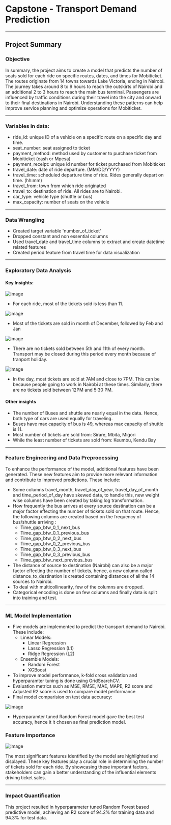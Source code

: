 # Capstone - Transport Demand Prediction
-----------------------------------
## Project Summary

### Objective

In summary, the project aims to create a model that predicts the number of seats sold for each ride on specific routes, dates, and times for Mobiticket. The routes originate from 14 towns towards Lake Victoria, ending in Nairobi. The journey takes around 8 to 9 hours to reach the outskirts of Nairobi and an additional 2 to 3 hours to reach the main bus terminal. Passengers are influenced by traffic conditions during their travel into the city and onward to their final destinations in Nairobi. Understanding these patterns can help improve service planning and optimize operations for Mobiticket.

-------------------------------------
### Variables in data:

- ride_id: unique ID of a vehicle on a specific route on a specific day and time.
- seat_number: seat assigned to ticket
- payment_method: method used by customer to purchase ticket from Mobiticket (cash or Mpesa)
- payment_receipt: unique id number for ticket purchased from Mobiticket
- travel_date: date of ride departure. (MM/DD/YYYY)
- travel_time: scheduled departure time of ride. Rides generally depart on time. (hh:mm)
- travel_from: town from which ride originated
- travel_to: destination of ride. All rides are to Nairobi.
- car_type: vehicle type (shuttle or bus)
- max_capacity: number of seats on the vehicle
-----------------------------------------

### Data Wrangling

- Created target variable 'number_of_ticket'
- Dropped constant and non essential columns
- Used travel_date and travel_time columns to extract and create datetime related features
- Created period feature from travel time for data visualization

-------------------------------------------

### Exploratory Data Analysis

#### Key Insights:
![image](https://github.com/sidpatondikar/Capstone-Transport-Demand-Prediction/assets/83869822/c39879c1-2e95-402c-b1e1-d55e4723dd07)
- For each ride, most of the tickets sold is less than 11. 

![image](https://github.com/sidpatondikar/Capstone-Transport-Demand-Prediction/assets/83869822/57ac6cac-6dfc-4b4e-bd61-ca4ac119fd75)
- Most of the tickets are sold in month of December, followed by Feb and Jan

![image](https://github.com/sidpatondikar/Capstone-Transport-Demand-Prediction/assets/83869822/c62518c7-74a3-459d-b3cd-6cd0635e7339)

- There are no tickets sold between 5th and 11th of every month. Transport may be closed during this period every month because of tranport holiday.

![image](https://github.com/sidpatondikar/Capstone-Transport-Demand-Prediction/assets/83869822/70c96114-b3b0-46a7-8daa-e6f47aed0713)

- In the day, most tickets are sold at 7AM and close to 7PM. This can be because people going to work in Nairobi at these times. Similarly, there are no tickets sold between 12PM and 5:30 PM.

#### Other insights
- The number of Buses and shuttle are nearly equal in the data. Hence, both type of cars are used equally for traveling.
- Buses have max capacity of bus is 49, whereas max capacity of shuttle is 11.
- Most number of tickets are sold from:  Sirare,  Mbita,   Migori
- While the least number of tickets are sold from: Keumbu, Kendu Bay

-------------------------------------------------------------
### Feature Engineering and Data Preprocessing

To enhance the performance of the model, additional features have been generated. These new features aim to provide more relevant information and contribute to improved predictions. These include:

- Some columns travel_month, travel_day_of_year, travel_day_of_month and time_period_of_day have skewed data, to handle this, new weight wise columns have been created by taking log transformation.
- How frequently the bus arrives at every source destination can be a major factor effecting the number of tickets sold on that route. Hence, the following columns are created based on the frequency of bus/shuttle arriving :
    - Time_gap_btw_0_1_next_bus
    - Time_gap_btw_0_1_previous_bus
    - Time_gap_btw_0_2_next_bus
    - Time_gap_btw_0_2_previous_bus
    - Time_gap_btw_0_3_next_bus
    - Time_gap_btw_0_3_previous_bus
    - Time_gap_btw_next_previous_bus
- The distance of source to destination (Nairobi) can also be a major factor effecting the number of tickets, hence, a new column called distance_to_destination is created containing distances of all the 14 sources to Nairobi.
- To deal with multicollinearity, few of the columns are dropped.
- Categorical encoding is done on few columns and finally data is split into training and test.
------------------------------------------------------------------

### ML Model Implementation
- Five models are implemented to predict the transport demand to Nairobi. These include:
    - Linear Models:
        - Linear Regression
        - Lasso Regression (L1)
        - Ridge Regression (L2)
    - Ensemble Models:
        - Random Forest
        - XGBoost
- To improve model performance, k-fold cross validation and hyperparamter tuning is done using GridSearchCV.
- Evaluation metrics such as MSE, RMSE, MAE, MAPE, R2 score and Adjusted R2 score is used to compare model performance
- Final model comparision on test data accuracy:
  
![image](https://github.com/sidpatondikar/Capstone-Transport-Demand-Prediction/assets/83869822/e544d398-d339-43f5-8e35-628f0c4fe5f5)

- Hyperparamter tuned Random Forest model gave the best test accuracy, hence it it chosen as final prediction model.

### Feature Importance
![image](https://github.com/sidpatondikar/Capstone-Transport-Demand-Prediction/assets/83869822/6ab48e16-1f24-464d-bef1-e48f3ae50486)

The most significant features identified by the model are highlighted and displayed. These key features play a crucial role in determining the number of tickets sold for each ride. By showcasing these important factors, stakeholders can gain a better understanding of the influential elements driving ticket sales.

-------------------------------------------------------------------------
### Impact Quantification

This project resulted in hyperparameter tuned Random Forest based predictive model, achieving an R2 score of 94.2% for training data and 94.3% for test data.

